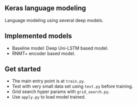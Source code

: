 ## Keras language modeling
Language modeling using several deep models.

## Implemented models
- Baseline model: Deep Uni-LSTM based model.
- RNMT+ encoder based model.

## Get started
- The main entry point is at `train.py`.
- Test with very small data set using `test.py` before training.
- Grid search hyper params with `grid_search.py`.
- Use `apply.py` to load model trained.
